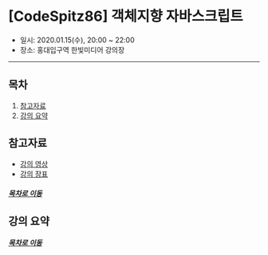 [CodeSpitz86] 객체지향 자바스크립트
=====
* 일시: 2020.01.15(수), 20:00 ~ 22:00
* 장소: 홍대입구역 한빛미디어 강의장
- - -
## 목차
1. [참고자료](#참고자료)
2. [강의 요약](#강의-요약)

## 참고자료
* [강의 영상](https://www.youtube.com/watch?v=RT38Za1pkdI)
* [강의 장표](reference/86_2.pdf)

##### [목차로 이동](#목차)

## 강의 요약

##### [목차로 이동](#목차)